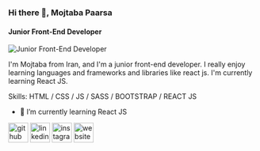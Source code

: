 ### Hi there 👋, Mojtaba Paarsa
#### Junior Front-End Developer
![Junior Front-End Developer](https://media-exp1.licdn.com/dms/image/C4D16AQHMPiCAysmV5A/profile-displaybackgroundimage-shrink_350_1400/0/1647341361248?e=1652918400&v=beta&t=mMHo9NXIeLLl1cmqLfUFJQocQM9bKVWuQaYISxweTVY)

I'm Mojtaba from Iran, and I'm a junior front-end developer. I really enjoy learning languages and frameworks and libraries like react js. I'm currently learning React JS.

Skills: HTML / CSS / JS / SASS / BOOTSTRAP / REACT JS

- 🌱 I’m currently learning React JS 


[<img src='https://cdn.jsdelivr.net/npm/simple-icons@3.0.1/icons/github.svg' alt='github' height='40'>](https://github.com/mojtabapaarsa)  [<img src='https://cdn.jsdelivr.net/npm/simple-icons@3.0.1/icons/linkedin.svg' alt='linkedin' height='40'>](https://www.linkedin.com/in/mojtabaparsa/)  [<img src='https://cdn.jsdelivr.net/npm/simple-icons@3.0.1/icons/instagram.svg' alt='instagram' height='40'>](https://www.instagram.com/mojtabadeveloper/)  [<img src='https://cdn.jsdelivr.net/npm/simple-icons@3.0.1/icons/icloud.svg' alt='website' height='40'>](http://mojtabaparsa.ir)  

